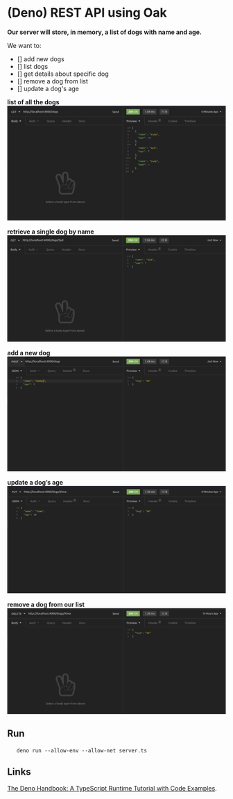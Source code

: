 # (Deno) REST API using Oak

**Our server will store, in memory, a list of dogs with name and age.**

 We want to:
 - [] add new dogs
 - [] list dogs
 - [] get details about specific dog
 - [] remove a dog from list
 - [] update a dog's age

**list of all the dogs**
![index](./assets/images/index.png)

**retrieve a single dog by name**
![show](./assets/images/show.png)

**add a new dog**
![show](./assets/images/create.png)

**update a dog’s age**
![show](./assets/images/update.png)


**remove a dog from our list**
![show](./assets/images/delete.png)

 ## Run
 ```
    deno run --allow-env --allow-net server.ts
 ```
## Links
 [The Deno Handbook: A TypeScript Runtime Tutorial with Code Examples](https://www.freecodecamp.org/news/the-deno-handbook/).